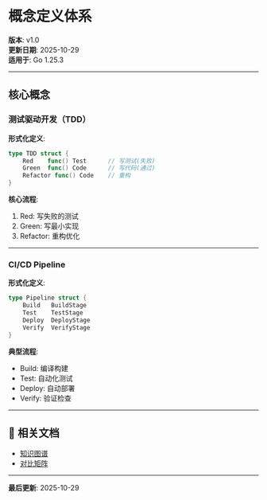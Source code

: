 ﻿# 概念定义体系

**版本**: v1.0  
**更新日期**: 2025-10-29  
**适用于**: Go 1.25.3

---

## 核心概念

### 测试驱动开发（TDD）

**形式化定义**:

```go
type TDD struct {
    Red    func() Test      // 写测试(失败)
    Green  func() Code      // 写代码(通过)
    Refactor func() Code    // 重构
}
```

**核心流程**:

1. Red: 写失败的测试
2. Green: 写最小实现
3. Refactor: 重构优化

---

### CI/CD Pipeline

**形式化定义**:

```go
type Pipeline struct {
    Build   BuildStage
    Test    TestStage
    Deploy  DeployStage
    Verify  VerifyStage
}
```

**典型流程**:

- Build: 编译构建
- Test: 自动化测试
- Deploy: 自动部署
- Verify: 验证检查

---

## 🔗 相关文档

- [知识图谱](./00-知识图谱.md)
- [对比矩阵](./00-对比矩阵.md)

---

**最后更新**: 2025-10-29
